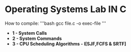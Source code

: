 # Operating Systems Lab IN C
How to compile:
'''bash
gcc file.c -o exec-file
'''
 - **1 - System Calls**
 - **2 - System Commands**
 - **3 - CPU Scheduling Algorithms - I[SJF,FCFS & SRTF]**
